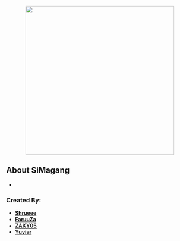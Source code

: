 <p align="center"><a href="#" target="_blank"><img src="public/img/Brand SiMagang.png" width="400"></a></p>


## About SiMagang

-


### Created By:

- **[Shrueee](https://github.com/Shrueee)**
- **[FaruuZa](https://github.com/FaruuZa)**
- **[ZAKY05](https://github.com/ZAKY05)**
- **[Yuviar](https://github.com/Yuviar)**

